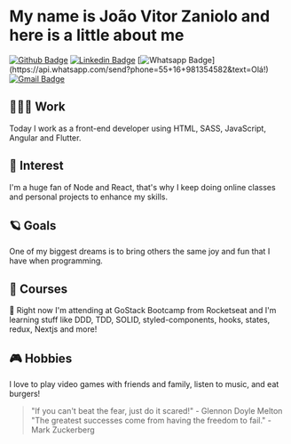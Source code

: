 # My name is João Vitor Zaniolo and here is a little about me
[![Github Badge](https://img.shields.io/badge/-Github-000?style=flat-square&logo=Github&logoColor=white&link=https://github.com/jvzaniolo)](https://github.com/jvzaniolo)
[![Linkedin Badge](https://img.shields.io/badge/-LinkedIn-blue?style=flat-square&logo=Linkedin&logoColor=white&link=https://www.linkedin.com/in/jvzaniolo/)](https://www.linkedin.com/in/jvzaniolo/)
[![Whatsapp Badge](https://img.shields.io/badge/-Whatsapp-4CA143?style=flat-square&labelColor=4CA143&logo=whatsapp&logoColor=white&link=https://api.whatsapp.com/send?phone=55+16+981354582&text=Olá!)](https://api.whatsapp.com/send?phone=55+16+981354582&text=Olá!)
[![Gmail Badge](https://img.shields.io/badge/-Gmail-c14438?style=flat-square&logo=Gmail&logoColor=white&link=mailto:jv.zaniolo@gmail.com)](mailto:jv.zaniolo@gmail.com)
 

## 🧑🏻‍💻 Work
Today I work as a front-end developer using HTML, SASS, JavaScript, Angular and Flutter.

## 💜 Interest
I'm a huge fan of Node and React, that's why I keep doing online classes and personal projects to enhance my skills.

## 🪐 Goals
One of my biggest dreams is to bring others the same joy and fun that I have when programming.

## 👔 Courses
🚀 Right now I'm attending at GoStack Bootcamp from Rocketseat and I'm learning stuff like DDD, TDD, SOLID, styled-components, hooks, states, redux, Nextjs and more!

## 🎮 Hobbies
I love to play video games with friends and family, listen to music, and eat burgers!

> "If you can't beat the fear, just do it scared!" - Glennon Doyle Melton<br>
> "The greatest successes come from having the freedom to fail." - Mark Zuckerberg
